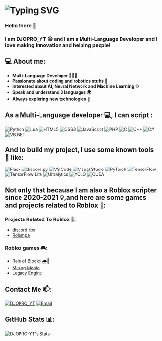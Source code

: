 # ![Typing SVG](https://readme-typing-svg.demolab.com?font=Fira+Code&size=40&duration=2000&pause=2000&width=1000&height=100&lines=Hi+and+welcome+to+my+profile+%F0%9F%91%8B!;Bonjour+et+bienvenue+dans+mon+profile+%F0%9F%91%8B!;%D8%A7%D9%84%D8%B3%D9%84%D8%A7%D9%85+%D8%B9%D9%84%D9%8A%D9%83%D9%85+%D9%88+%D9%85%D8%A7%D8%B1%D8%AD%D8%A8%D8%A7+%D8%A8%D9%83+%D9%81%D9%8A+%D9%85%D9%84%D9%81%D9%8A+%D8%B4%D8%AE%D8%B5%D9%8A+%F0%9F%91%8B!)

### Hello there 👋
### I am DJOPRO_YT 😁 and I am a Multi-Language Developer and I love making innovation and helping people!

## 💻 About me:

- **Multi-Language Developer 👨🏻‍💻**
- **Passionate about coding and robotics stuffs 🤖**
- **Interested about AI, Neural Network and Machine Learning ✨**
- **Speak and understand 3 languages 🌍**
- **Always exploring new technologies 🔎**

## As a Multi-Language developer 💻, I can script :
![Python](https://img.shields.io/badge/Python-3776AB?style=for-the-badge&logo=python&logoColor=white)
![Lua](https://img.shields.io/badge/Lua-2C2D72?style=for-the-badge&logo=lua&logoColor=white)
![HTML5](https://img.shields.io/badge/HTML5-E34F26?style=for-the-badge&logo=html5&logoColor=white)
![CSS3](https://img.shields.io/badge/CSS3-1572B6?style=for-the-badge&logo=css3&logoColor=white)
![JavaScript](https://img.shields.io/badge/JavaScript-F7DF1E?style=for-the-badge&logo=javascript&logoColor=black)
![PHP](https://img.shields.io/badge/PHP-777BB4?style=for-the-badge&logo=php&logoColor=white)
![C](https://img.shields.io/badge/C-00599C?style=for-the-badge&logo=c&logoColor=white)
![C++](https://img.shields.io/badge/C++-00599C?style=for-the-badge&logo=cplusplus&logoColor=white)
![C#](https://img.shields.io/badge/C%23-239120?style=for-the-badge&logo=csharp&logoColor=white)
![VB.NET](https://img.shields.io/badge/VB.NET-512BD4?style=for-the-badge&logo=dotnet&logoColor=white)

## And to build my project, I use some known tools 🔧 like:
![Flask](https://img.shields.io/badge/Flask-000000?style=for-the-badge&logo=flask&logoColor=white)
![discord.py](https://img.shields.io/badge/discord.py-5865F2?style=for-the-badge&logo=discord&logoColor=white)
![VS Code](https://img.shields.io/badge/VS%20Code-007ACC?style=for-the-badge&logo=visual-studio-code&logoColor=white)
![Visual Studio](https://img.shields.io/badge/Visual%20Studio-5C2D91?style=for-the-badge&logo=visual-studio&logoColor=white)
![PyTorch](https://img.shields.io/badge/PyTorch-EE4C2C?style=for-the-badge&logo=pytorch&logoColor=white)
![TensorFlow](https://img.shields.io/badge/TensorFlow-FF6F00?style=for-the-badge&logo=tensorflow&logoColor=white)
![TensorFlow Lite](https://img.shields.io/badge/TensorFlow%20Lite-FF6F00?style=for-the-badge&logo=tensorflow&logoColor=white)
![Ultralytics](https://img.shields.io/badge/Ultralytics-4D4D4D?style=for-the-badge&logo=yolo&logoColor=white)
![YOLO](https://img.shields.io/badge/YOLO-00FFFF?style=for-the-badge&logo=yolo&logoColor=black)
![CUDA](https://img.shields.io/badge/CUDA-76B900?style=for-the-badge&logo=nvidia&logoColor=white)

## Not only that because I am also a Roblox scripter since 2020-2021 💡,and here are some games and projects related to Roblox 🚀:
### Projects Related To Roblox 🔗:
- [discord.rbx](https://github.com/DJOPRO-YT/discord.rbx)
- [Rolampa](https://github.com/DJOPRO-YT/Rolampa)

### Roblox games 🎮:
- [Rain of Blocks 🌧️🧱](https://www.roblox.com/games/18767427462/Rain-of-Blocks)
- [Mining Mania](https://www.roblox.com/games/122443485417716/Mining-Mania)
- [Legacy Engine](https://www.roblox.com/games/15205936662/Legacy-Engine-Does-NOT-simulate-old-roblox)
<!--
https://readme-typing-svg.demolab.com/demo/?size=40&duration=2000&pause=2000&width=1000&height=100&lines=Hi+and+welcome+to+my+profile+%F0%9F%91%8B!;Bonjour+et+bienvenue+dans+mon+profile+%F0%9F%91%8B!;%D8%A7%D9%84%D8%B3%D9%84%D8%A7%D9%85+%D8%B9%D9%84%D9%8A%D9%83%D9%85+%D9%88+%D9%85%D8%A7%D8%B1%D8%AD%D8%A8%D8%A7+%D8%A8%D9%83+%D9%81%D9%8A+%D9%85%D9%84%D9%81%D9%8A+%D8%B4%D8%AE%D8%B5%D9%8A+%F0%9F%91%8B!
-->

## Contact Me 📫:
[![DJOPRO_YT](https://img.shields.io/badge/DJOPRO_YT-5865F2?style=for-the-badge&logo=discord&logoColor=white)](https://discord.com/users/871817015516606574)
[![Email](https://img.shields.io/badge/Email-jasseriahi50@gmail.com-red?style=for-the-badge&logo=gmail&logoColor=white)](mailto:jasseriahi50@gmail.com)

## GitHub Stats 📊:
![DJOPRO-YT's Stats](https://github-readme-stats.vercel.app/api?username=DJOPRO-YT&theme=nord&show_icons=true&hide_border=true&count_private=false)
